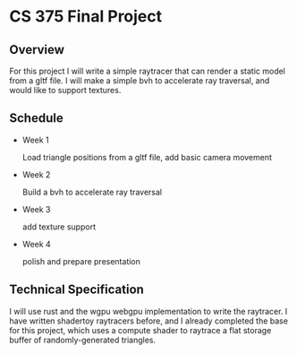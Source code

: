 # CS 375 Final Project

## Overview
For this project I will write a simple raytracer that can render a static model from a gltf file. I will make a simple bvh to accelerate ray traversal, and would like to support textures.

## Schedule

- Week 1
  
  Load triangle positions from a gltf file, add basic camera movement

- Week 2

  Build a bvh to accelerate ray traversal

- Week 3

  add texture support

- Week 4

  polish and prepare presentation

## Technical Specification

I will use rust and the wgpu webgpu implementation to write the raytracer. I have written shadertoy raytracers before, and I already completed the base for this project, which uses a compute shader to raytrace a flat storage buffer of randomly-generated triangles.

